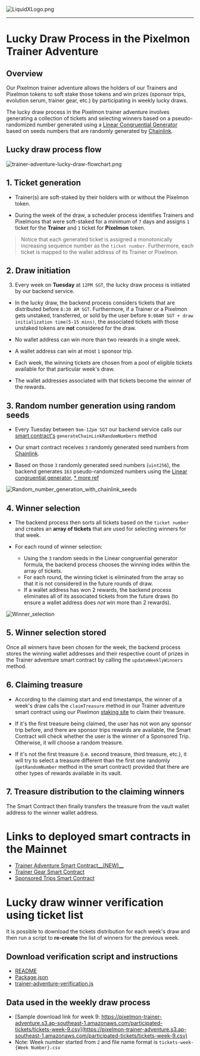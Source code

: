 ![LiquidXLogo.png](./img/LiquidXLogoDarkBg.png)

---

# Lucky Draw Process in the Pixelmon Trainer Adventure

## Overview
Our Pixelmon trainer adventure allows the holders of our Trainers and Pixelmon tokens to soft stake those tokens and win prizes (sponsor trips, evolution serum, trainer gear, etc.) by participating in weekly lucky draws.

The lucky draw process in the Pixelmon trainer adventure involves generating a collection of tickets and selecting winners based on a pseudo-randomized number generated using a [Linear Congruential Generator](https://en.wikipedia.org/wiki/Linear_congruential_generator) based on seeds numbers that are randomly generated by [Chainlink](https://docs.chain.link/vrf/v2/subscription/examples/get-a-random-number).

## Lucky draw process flow
![trainer-adventure-lucky-draw-flowchart.png](./img/Trainer_adventure_lucky_draw_process.png)

## 1. Ticket generation
- Trainer(s) are soft-staked by their holders with or without the Pixelmon token.

- During the week of the draw, a  scheduler process identifies Trainers and Pixelmons that were soft-staked for a minimum of `7` days and assigns `1` ticket for the **Trainer** and `1` ticket for **Pixelmon** token.

 > Notice that each generated ticket is assigned a monotonically increasing sequence number as the `ticket number`.  Furthermore, each ticket is mapped to the wallet address of its Trainer or Pixelmon.

## 2. Draw initiation
3. Every week on **Tuesday** at `12PM SGT`, the lucky draw process is initiated by our backend service.

  - In the lucky draw, the backend process considers tickets that are distributed before ``8:30 AM SGT``.  Furthermore, if a Trainer or a Pixelmon gets unstaked, transferred, or sold by the user before ``9:00AM SGT + draw initialization time(5-15 mins)``, the associated tickets with those unstaked tokens are **not** considered for the draw.

  - No wallet address can win more than two rewards in a single week.

  - A wallet address can win at most `1` sponsor trip.

  - Each week, the winning tickets are chosen from a pool of eligible tickets available for that particular week's draw.

  - The wallet addresses associated with that tickets become the winner of the rewards.

## 3. Random number generation using random seeds
- Every Tuesday between `9am-12pm SGT` our backend service calls our [smart contract's](https://etherscan.io/address/0x13182b9b97d27c5b09c5809b93c31f745d54ac82#code) `generateChainLinkRandomNumbers` method

- Our smart contract receives `3` randomly generated seed numbers from  [Chainlink](https://vrf.chain.link/mainnet).

- Based on those `3` randomly generated seed numbers (`uint256`), the backend generates `163` pseudo-randomized numbers using the [Linear congruential generator](https://en.wikipedia.org/wiki/Linear_congruential_generator), [* more ref](https://www.freecodecamp.org/news/random-number-generator#the-linear-congruential-generator)

![Random_number_generation_with_chainlink_seeds](./img/Random_number_generation_with_chainlink_seeds.png)

## 4. Winner selection
- The backend process then sorts all tickets based on the `ticket number` and creates an **array of tickets** that are used for selecting winners for that week.

- For each round of winner selection:
  - Using the `3` random seeds in the Linear congruential generator formula, the backend process chooses the winning index within the array of tickets.
  - For each round, the winning ticket is eliminated from the array so that it is not considered in the future rounds of draw.
  - If a wallet address has won 2 rewards, the backend process eliminates all of its associated tickets from the future draws (to ensure a wallet address does *not* win more than 2 rewards).

![Winner_selection](./img/Winner_selection.png)

## 5. Winner selection stored
Once all winners have been chosen for the week, the backend process stores the winning wallet addresses and their respective count of prizes in the Trainer adventure smart contract by calling the `updateWeeklyWinners` method.

## 6. Claiming treasure
- According to the claiming start and end timestamps, the winner of a week's draw calls the `claimTreasure` method in our Trainer adventure smart contract using our Pixelmon [staking site](https://staking.pixelmon.ai/) to claim their treasure.

 - If it's the first treasure being claimed, the user has not won any sponsor trip before, and there are sponsor trips rewards are available, the Smart Contract will check whether the user is the winner of a Sponsored Trip. Otherwise, it will choose a random treasure.
 - If it's not the first treasure (i.e. second treasure, third treasure, etc.), it will try to select a treasure different than the first one randomly (`getRandomNumber` method in the smart contract) provided that there are other types of rewards available in its vault.

## 7. Treasure distribution to the claiming winners
The Smart Contract then finally transfers the treasure from the vault wallet address to the winner wallet address.

# Links to deployed smart contracts in the Mainnet
- [Trainer Adventure Smart Contract__(NEW)__](https://etherscan.io/address/0x13182b9b97d27c5b09C5809b93c31F745d54aC82)
- [Trainer Gear Smart Contract](https://etherscan.io/address/0x05A6528663278f51f9cc22D0bb3ca0E1e0a3Ae2f)
- [Sponsored Trips Smart Contract ](https://goerli.etherscan.io/address/0x90c3D47914DF3C4df4D281DCaA5AB2BB4996c162)

# Lucky draw winner verification using ticket list
It is possible to download the tickets distribution for each week's draw and then run a script to **re-create** the list of winners for the previous week.

## Download verification script and instructions
- [README](./scripts/trainer-adventure-verification/README.md)
- [Package.json](./scripts/trainer-adventure-verification/package.json)
- [trainer-adventure-verification.js](./scripts/trainer-adventure-verification/trainer-adventure-verification.js)

## Data used in the weekly draw process
- [Sample download link for week 9: https://pixelmon-trainer-adventure.s3.ap-southeast-1.amazonaws.com/participated-tickets/tickets-week-9.csv](https://pixelmon-trainer-adventure.s3.ap-southeast-1.amazonaws.com/participated-tickets/tickets-week-9.csv)
- Note: Week number started from `2` and file name format is `tickets-week-{Week Number}.csv`
